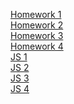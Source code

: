 [Homework 1](https://yaroslavnovak.github.io/-/genius-homework-1/)<br>
[Homework 2](https://yaroslavnovak.github.io/-/genius-homework-2/)<br>
[Homework 3](https://yaroslavnovak.github.io/-/genius-homework-3/)<br>
[Homework 4](https://yaroslavnovak.github.io/-/genius-homework-4/)<br>
[JS 1](https://yaroslavnovak.github.io/-/HomeWork/Lesson_2/js/script.js)<br>
[JS 2](https://yaroslavnovak.github.io/-/HomeWork/Lesson_3/js/script.js)<br>
[JS 3](https://yaroslavnovak.github.io/-/HomeWork/Lesson_4/js/script.js)<br>
[JS 4](https://yaroslavnovak.github.io/-/HomeWork/Lesson_5/js/script.js)<br>

